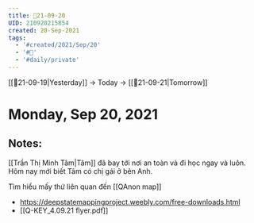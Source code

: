 ```yaml
---
title: 📝21-09-20
UID: 210920215854
created: 20-Sep-2021
tags:
  - '#created/2021/Sep/20'
  - '#📅'
  - '#daily/private'
---
```

[[📝21-09-19|Yesterday]] -> Today -> [[📝21-09-21|Tomorrow]]
# Monday, Sep 20, 2021

## Notes:
[[Trần Thị Minh Tâm|Tâm]] đã bay tới nơi an toàn và đi học ngay và luôn. Hôm nay mới biết Tâm có chị gái ở bên Anh.

Tìm hiểu mấy thứ liên quan đến [[QAnon map]]
- https://deepstatemappingproject.weebly.com/free-downloads.html
- [[Q-KEY_4.09.21 flyer.pdf]]